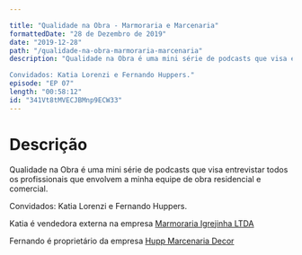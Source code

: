 ```yaml
---

title: "Qualidade na Obra - Marmoraria e Marcenaria"
formattedDate: "28 de Dezembro de 2019"
date: "2019-12-28"
path: "/qualidade-na-obra-marmoraria-marcenaria"
description: "Qualidade na Obra é uma mini série de podcasts que visa entrevistar todos os profissionais que envolvem a minha equipe de obra residencial e comercial.

Convidados: Katia Lorenzi e Fernando Huppers."
episode: "EP 07"
length: "00:58:12"
id: "341Vt8tMVECJBMnp9ECW33"
---
```


# Descrição

Qualidade na Obra é uma mini série de podcasts que visa entrevistar todos os profissionais que envolvem a minha equipe de obra residencial e comercial.

Convidados: Katia Lorenzi e Fernando Huppers.

Katia é vendedora externa na empresa [Marmoraria Igrejinha LTDA](https://www.facebook.com/marmorariaigrejinha)

Fernando é proprietário da empresa [Hupp Marcenaria Decor](https://www.facebook.com/HUPP-Marcenaria-Decor-256261541604585/)
